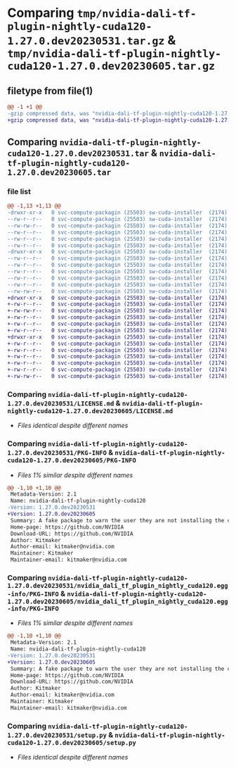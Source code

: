 # Comparing `tmp/nvidia-dali-tf-plugin-nightly-cuda120-1.27.0.dev20230531.tar.gz` & `tmp/nvidia-dali-tf-plugin-nightly-cuda120-1.27.0.dev20230605.tar.gz`

## filetype from file(1)

```diff
@@ -1 +1 @@
-gzip compressed data, was "nvidia-dali-tf-plugin-nightly-cuda120-1.27.0.dev20230531.tar", last modified: Wed May 31 11:03:35 2023, max compression
+gzip compressed data, was "nvidia-dali-tf-plugin-nightly-cuda120-1.27.0.dev20230605.tar", last modified: Mon Jun  5 12:43:30 2023, max compression
```

## Comparing `nvidia-dali-tf-plugin-nightly-cuda120-1.27.0.dev20230531.tar` & `nvidia-dali-tf-plugin-nightly-cuda120-1.27.0.dev20230605.tar`

### file list

```diff
@@ -1,13 +1,13 @@
-drwxr-xr-x   0 svc-compute-packagin (25503) sw-cuda-installer  (2174)        0 2023-05-31 11:03:35.666578 nvidia-dali-tf-plugin-nightly-cuda120-1.27.0.dev20230531/
--rw-r--r--   0 svc-compute-packagin (25503) sw-cuda-installer  (2174)      469 2023-05-31 11:03:35.000000 nvidia-dali-tf-plugin-nightly-cuda120-1.27.0.dev20230531/ERROR.txt
--rw-rw-r--   0 svc-compute-packagin (25503) sw-cuda-installer  (2174)    11336 2023-05-24 10:07:51.000000 nvidia-dali-tf-plugin-nightly-cuda120-1.27.0.dev20230531/LICENSE.md
--rw-r--r--   0 svc-compute-packagin (25503) sw-cuda-installer  (2174)       37 2023-05-31 11:03:35.000000 nvidia-dali-tf-plugin-nightly-cuda120-1.27.0.dev20230531/PACKAGE_NAME
--rw-r--r--   0 svc-compute-packagin (25503) sw-cuda-installer  (2174)     1708 2023-05-31 11:03:35.666578 nvidia-dali-tf-plugin-nightly-cuda120-1.27.0.dev20230531/PKG-INFO
--rw-r--r--   0 svc-compute-packagin (25503) sw-cuda-installer  (2174)      316 2023-05-31 11:03:35.000000 nvidia-dali-tf-plugin-nightly-cuda120-1.27.0.dev20230531/README.rst
-drwxr-xr-x   0 svc-compute-packagin (25503) sw-cuda-installer  (2174)        0 2023-05-31 11:03:35.666578 nvidia-dali-tf-plugin-nightly-cuda120-1.27.0.dev20230531/nvidia_dali_tf_plugin_nightly_cuda120.egg-info/
--rw-r--r--   0 svc-compute-packagin (25503) sw-cuda-installer  (2174)     1708 2023-05-31 11:03:35.000000 nvidia-dali-tf-plugin-nightly-cuda120-1.27.0.dev20230531/nvidia_dali_tf_plugin_nightly_cuda120.egg-info/PKG-INFO
--rw-r--r--   0 svc-compute-packagin (25503) sw-cuda-installer  (2174)      297 2023-05-31 11:03:35.000000 nvidia-dali-tf-plugin-nightly-cuda120-1.27.0.dev20230531/nvidia_dali_tf_plugin_nightly_cuda120.egg-info/SOURCES.txt
--rw-r--r--   0 svc-compute-packagin (25503) sw-cuda-installer  (2174)        1 2023-05-31 11:03:35.000000 nvidia-dali-tf-plugin-nightly-cuda120-1.27.0.dev20230531/nvidia_dali_tf_plugin_nightly_cuda120.egg-info/dependency_links.txt
--rw-r--r--   0 svc-compute-packagin (25503) sw-cuda-installer  (2174)       22 2023-05-31 11:03:35.000000 nvidia-dali-tf-plugin-nightly-cuda120-1.27.0.dev20230531/nvidia_dali_tf_plugin_nightly_cuda120.egg-info/top_level.txt
--rw-r--r--   0 svc-compute-packagin (25503) sw-cuda-installer  (2174)       38 2023-05-31 11:03:35.666578 nvidia-dali-tf-plugin-nightly-cuda120-1.27.0.dev20230531/setup.cfg
--rw-rw-r--   0 svc-compute-packagin (25503) sw-cuda-installer  (2174)     4560 2023-05-24 10:07:51.000000 nvidia-dali-tf-plugin-nightly-cuda120-1.27.0.dev20230531/setup.py
+drwxr-xr-x   0 svc-compute-packagin (25503) sw-cuda-installer  (2174)        0 2023-06-05 12:43:30.367232 nvidia-dali-tf-plugin-nightly-cuda120-1.27.0.dev20230605/
+-rw-r--r--   0 svc-compute-packagin (25503) sw-cuda-installer  (2174)      469 2023-06-05 12:43:30.000000 nvidia-dali-tf-plugin-nightly-cuda120-1.27.0.dev20230605/ERROR.txt
+-rw-rw-r--   0 svc-compute-packagin (25503) sw-cuda-installer  (2174)    11336 2023-05-24 10:07:51.000000 nvidia-dali-tf-plugin-nightly-cuda120-1.27.0.dev20230605/LICENSE.md
+-rw-r--r--   0 svc-compute-packagin (25503) sw-cuda-installer  (2174)       37 2023-06-05 12:43:30.000000 nvidia-dali-tf-plugin-nightly-cuda120-1.27.0.dev20230605/PACKAGE_NAME
+-rw-r--r--   0 svc-compute-packagin (25503) sw-cuda-installer  (2174)     1708 2023-06-05 12:43:30.367232 nvidia-dali-tf-plugin-nightly-cuda120-1.27.0.dev20230605/PKG-INFO
+-rw-r--r--   0 svc-compute-packagin (25503) sw-cuda-installer  (2174)      316 2023-06-05 12:43:30.000000 nvidia-dali-tf-plugin-nightly-cuda120-1.27.0.dev20230605/README.rst
+drwxr-xr-x   0 svc-compute-packagin (25503) sw-cuda-installer  (2174)        0 2023-06-05 12:43:30.367232 nvidia-dali-tf-plugin-nightly-cuda120-1.27.0.dev20230605/nvidia_dali_tf_plugin_nightly_cuda120.egg-info/
+-rw-r--r--   0 svc-compute-packagin (25503) sw-cuda-installer  (2174)     1708 2023-06-05 12:43:30.000000 nvidia-dali-tf-plugin-nightly-cuda120-1.27.0.dev20230605/nvidia_dali_tf_plugin_nightly_cuda120.egg-info/PKG-INFO
+-rw-r--r--   0 svc-compute-packagin (25503) sw-cuda-installer  (2174)      297 2023-06-05 12:43:30.000000 nvidia-dali-tf-plugin-nightly-cuda120-1.27.0.dev20230605/nvidia_dali_tf_plugin_nightly_cuda120.egg-info/SOURCES.txt
+-rw-r--r--   0 svc-compute-packagin (25503) sw-cuda-installer  (2174)        1 2023-06-05 12:43:30.000000 nvidia-dali-tf-plugin-nightly-cuda120-1.27.0.dev20230605/nvidia_dali_tf_plugin_nightly_cuda120.egg-info/dependency_links.txt
+-rw-r--r--   0 svc-compute-packagin (25503) sw-cuda-installer  (2174)       22 2023-06-05 12:43:30.000000 nvidia-dali-tf-plugin-nightly-cuda120-1.27.0.dev20230605/nvidia_dali_tf_plugin_nightly_cuda120.egg-info/top_level.txt
+-rw-r--r--   0 svc-compute-packagin (25503) sw-cuda-installer  (2174)       38 2023-06-05 12:43:30.367232 nvidia-dali-tf-plugin-nightly-cuda120-1.27.0.dev20230605/setup.cfg
+-rw-rw-r--   0 svc-compute-packagin (25503) sw-cuda-installer  (2174)     4560 2023-05-24 10:07:51.000000 nvidia-dali-tf-plugin-nightly-cuda120-1.27.0.dev20230605/setup.py
```

### Comparing `nvidia-dali-tf-plugin-nightly-cuda120-1.27.0.dev20230531/LICENSE.md` & `nvidia-dali-tf-plugin-nightly-cuda120-1.27.0.dev20230605/LICENSE.md`

 * *Files identical despite different names*

### Comparing `nvidia-dali-tf-plugin-nightly-cuda120-1.27.0.dev20230531/PKG-INFO` & `nvidia-dali-tf-plugin-nightly-cuda120-1.27.0.dev20230605/PKG-INFO`

 * *Files 1% similar despite different names*

```diff
@@ -1,10 +1,10 @@
 Metadata-Version: 2.1
 Name: nvidia-dali-tf-plugin-nightly-cuda120
-Version: 1.27.0.dev20230531
+Version: 1.27.0.dev20230605
 Summary: A fake package to warn the user they are not installing the correct package.
 Home-page: https://github.com/NVIDIA
 Download-URL: https://github.com/NVIDIA
 Author: Kitmaker
 Author-email: kitmaker@nvidia.com
 Maintainer: Kitmaker
 Maintainer-email: kitmaker@nvidia.com
```

### Comparing `nvidia-dali-tf-plugin-nightly-cuda120-1.27.0.dev20230531/nvidia_dali_tf_plugin_nightly_cuda120.egg-info/PKG-INFO` & `nvidia-dali-tf-plugin-nightly-cuda120-1.27.0.dev20230605/nvidia_dali_tf_plugin_nightly_cuda120.egg-info/PKG-INFO`

 * *Files 1% similar despite different names*

```diff
@@ -1,10 +1,10 @@
 Metadata-Version: 2.1
 Name: nvidia-dali-tf-plugin-nightly-cuda120
-Version: 1.27.0.dev20230531
+Version: 1.27.0.dev20230605
 Summary: A fake package to warn the user they are not installing the correct package.
 Home-page: https://github.com/NVIDIA
 Download-URL: https://github.com/NVIDIA
 Author: Kitmaker
 Author-email: kitmaker@nvidia.com
 Maintainer: Kitmaker
 Maintainer-email: kitmaker@nvidia.com
```

### Comparing `nvidia-dali-tf-plugin-nightly-cuda120-1.27.0.dev20230531/setup.py` & `nvidia-dali-tf-plugin-nightly-cuda120-1.27.0.dev20230605/setup.py`

 * *Files identical despite different names*

